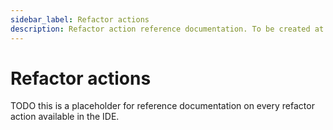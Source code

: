 ```yaml
---
sidebar_label: Refactor actions
description: Refactor action reference documentation. To be created at a later time. 
---
```


# Refactor actions

TODO this is a placeholder for reference documentation on every refactor action available in the IDE.
